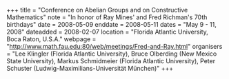+++
title = "Conference on Abelian Groups and on Constructive Mathematics"
note = "In honor of Ray Mines' and Fred Richman's 70th birthdays"
date = 2008-05-09
enddate = 2008-05-11
dates = "May 9 - 11, 2008"
dateadded = 2008-02-07
location = "Florida Atlantic University, Boca Raton, U.S.A."
webpage = "http://www.math.fau.edu:80/web/meetings/Fred-and-Ray.html"
organisers = "Lee Klingler (Florida Atlantic University), Bruce Olberding (New Mexico State University), Markus Schmidmeier (Florida Atlantic University), Peter Schuster (Ludwig-Maximilians-Universität München)"
+++
